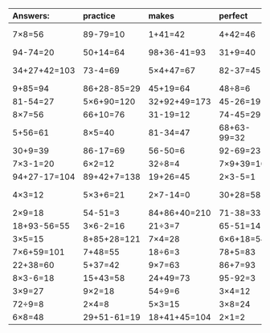 | Answers: | practice | makes | perfect | ! |
| :--- | :--- | :--- | :--- | :--- |
| 7×8=56 | 89-79=10 | 1+41=42 | 4+42=46 | 31+76-39=68 | 
| 94-74=20 | 50+14=64 | 98+36-41=93 | 31+9=40 | 4×9=36 | 
| 34+27+42=103 | 73-4=69 | 5×4+47=67 | 82-37=45 | 93+43-44=92 | 
| 9+85=94 | 86+28-85=29 | 45+19=64 | 48÷8=6 | 49÷7=7 | 
| 81-54=27 | 5×6+90=120 | 32+92+49=173 | 45-26=19 | 81÷9=9 | 
| 8×7=56 | 66+10=76 | 31-19=12 | 74-45=29 | 4×7+29=57 | 
| 5+56=61 | 8×5=40 | 81-34=47 | 68+63-99=32 | 18÷9=2 | 
| 30+9=39 | 86-17=69 | 56-50=6 | 92-69=23 | 9+58=67 | 
| 7×3-1=20 | 6×2=12 | 32÷8=4 | 7×9+39=102 | 27÷9=3 | 
| 94+27-17=104 | 89+42+7=138 | 19+26=45 | 2×3-5=1 | 58-57=1 | 
| 4×3=12 | 5×3+6=21 | 2×7-14=0 | 30+28=58 | 10+49-13=46 | 
| 2×9=18 | 54-51=3 | 84+86+40=210 | 71-38=33 | 33+45=78 | 
| 18+93-56=55 | 3×6-2=16 | 21÷3=7 | 65-51=14 | 3×4-12=0 | 
| 3×5=15 | 8+85+28=121 | 7×4=28 | 6×6+18=54 | 3+10=13 | 
| 7×6+59=101 | 7+48=55 | 18÷6=3 | 78+5=83 | 35-30=5 | 
| 22+38=60 | 5+37=42 | 9×7=63 | 86+7=93 | 3×3=9 | 
| 8×3-6=18 | 15+43=58 | 24+49=73 | 95-92=3 | 6×6=36 | 
| 3×9=27 | 9×2=18 | 54÷9=6 | 3×4=12 | 4×5=20 | 
| 72÷9=8 | 2×4=8 | 5×3=15 | 3×8=24 | 72+15=87 | 
| 6×8=48 | 29+51-61=19 | 18+41+45=104 | 2×1=2 | 8×4=32 | 
